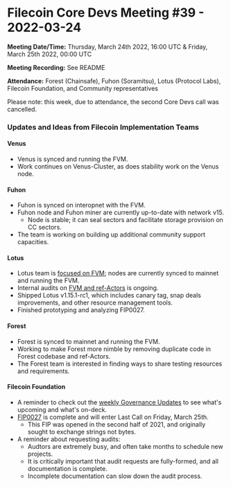 # Filecoin Core Devs Meeting #39 - 2022-03-24

**Meeting Date/Time:** Thursday, March 24th 2022, 16:00 UTC & Friday, March 25th 2022, 00:00 UTC

**Meeting Recording:** See README

**Attendance:** Forest (Chainsafe), Fuhon (Soramitsu), Lotus (Protocol Labs), Filecoin Foundation, and Community representatives

Please note: this week, due to attendance, the second Core Devs call was cancelled.  

### Updates and Ideas from Filecoin Implementation Teams

#### Venus
* Venus is synced and running the FVM. 
* Work continues on Venus-Cluster, as does stability work on the Venus node. 
#### Fuhon 
* Fuhon is synced on interopnet with the FVM.
* Fuhon node and Fuhon miner are currently up-to-date with network v15. 
  * Node is stable; it can seal sectors and facilitate storage provision on CC sectors. 
* The team is working on building up additional community support capacities. 
#### Lotus 
* Lotus team is [focused on FVM](https://github.com/orgs/filecoin-project/projects/39); nodes are currently synced to mainnet and running the FVM. 
* Internal audits on [FVM and ref-Actors](https://github.com/filecoin-project/builtin-actors/issues?q=is%3Aissue+is%3Aopen+label%3Aarea%2Ftest) is ongoing. 
* Shipped Lotus v1.15.1-rc1, which includes canary tag, snap deals improvements, and other resource management tools.
* Finished prototyping and analyzing FIP0027. 
#### Forest 
* Forest is synced to mainnet and running the FVM. 
* Working to make Forest more nimble by removing duplicate code in Forest codebase and ref-Actors.
* The Forest team is interested in finding ways to share testing resources and requirements. 
#### Filecoin Foundation 
* A reminder to check out the [weekly Governance Updates](https://github.com/filecoin-project/FIPs/discussions/327) to see what's upcoming and what's on-deck.
* [FIP0027](https://github.com/filecoin-project/FIPs/blob/master/FIPS/fip-0027.md) is complete and will enter Last Call on Friday, March 25th. 
  * This FIP was opened in the second half of 2021, and originally sought to exchange strings not bytes. 
* A reminder about requesting audits: 
  * Audtors are extremely busy, and often take months to schedule new projects. 
  * It is critically important that audit requests are fully-formed, and all documentation is complete. 
  * Incomplete documentation can slow down the audit process. 

